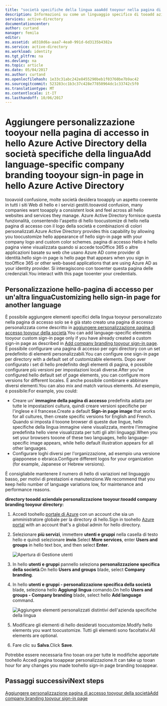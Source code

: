 ```yaml
---
title: "società specifiche della lingua aaaAdd tooyour nella pagina di accesso in hello Azure Active Directory di branding | Documenti Microsoft"
description: Informazioni su come un linguaggio specifico di tooadd aziendale personalizzazione immagini e testo tooan Accedi Azure pagina
services: active-directory
documentationcenter: 
author: curtand
manager: femila
editor: 
ms.assetid: a0310d6a-aaa7-4ea0-991d-6d3135b4382a
ms.service: active-directory
ms.workload: identity
ms.tgt_pltfrm: na
ms.devlang: na
ms.topic: article
ms.date: 05/04/2017
ms.author: curtand
ms.openlocfilehash: 1e33c31abc242e8455290beb1f03760be7b9ac42
ms.sourcegitcommit: 523283cc1b3c37c428e77850964dc1c33742c5f0
ms.translationtype: MT
ms.contentlocale: it-IT
ms.lasthandoff: 10/06/2017
---
```

# <a name="add-language-specific-company-branding-tooyour-sign-in-page-in-hello-azure-active-directory"></a><span data-ttu-id="c2061-103">Aggiungere personalizzazione tooyour nella pagina di accesso in hello Azure Active Directory della società specifiche della lingua</span><span class="sxs-lookup"><span data-stu-id="c2061-103">Add language-specific company branding tooyour sign-in page in hello Azure Active Directory</span></span>
<span data-ttu-id="c2061-104">tooavoid confusione, molte società desidera tooapply un aspetto coerente in tutti i siti Web di hello e i servizi gestiti.</span><span class="sxs-lookup"><span data-stu-id="c2061-104">tooavoid confusion, many companies want tooapply a consistent look and feel across all hello websites and services they manage.</span></span> <span data-ttu-id="c2061-105">Azure Active Directory fornisce questa funzionalità, consentendo l'aspetto di hello toocustomize di hello nella pagina di accesso con il logo della società e combinazioni di colori personalizzati.</span><span class="sxs-lookup"><span data-stu-id="c2061-105">Azure Active Directory provides this capability by allowing you toocustomize hello appearance of hello sign-in page with your company logo and custom color schemes.</span></span> <span data-ttu-id="c2061-106">pagina di accesso Hello è hello pagina viene visualizzata quando si accede tooOffice 365 o altre applicazioni basate su web che usano Azure AD come provider di identità.</span><span class="sxs-lookup"><span data-stu-id="c2061-106">hello sign-in page is hello page that appears when you sign in tooOffice 365 or other web-based applications that are using Azure AD as your identity provider.</span></span> <span data-ttu-id="c2061-107">Si interagiscono con tooenter questa pagina delle credenziali.</span><span class="sxs-lookup"><span data-stu-id="c2061-107">You interact with this page tooenter your credentials.</span></span>

## <a name="customizing-hello-sign-in-page-for-another-language"></a><span data-ttu-id="c2061-108">Personalizzazione hello-pagina di accesso per un'altra lingua</span><span class="sxs-lookup"><span data-stu-id="c2061-108">Customizing hello sign-in page for another language</span></span>
<span data-ttu-id="c2061-109">È possibile aggiungere elementi specifici della lingua tooyour personalizzato nella pagina di accesso solo se è già stato creato una pagina di accesso personalizzata come descritto in [aggiungere personalizzazione pagina di accesso tooyour della società](active-directory-branding-custom-signon-azure-portal.md).</span><span class="sxs-lookup"><span data-stu-id="c2061-109">You can add language-specific elements tooyour custom sign-in page only if you have already created a custom sign-in page as described in [Add company branding tooyour sign-in page](active-directory-branding-custom-signon-azure-portal.md).</span></span> <span data-ttu-id="c2061-110">È possibile configurare una pagina di accesso per ogni directory con un set predefinito di elementi personalizzabili.</span><span class="sxs-lookup"><span data-stu-id="c2061-110">You can configure one sign-in page per directory with a default set of customizable elements.</span></span> <span data-ttu-id="c2061-111">Dopo aver configurato i set di hello predefinito degli elementi di pagina, è possibile configurare più versioni per impostazioni locali diverse.</span><span class="sxs-lookup"><span data-stu-id="c2061-111">After you’ve configured hello default set of page elements, you can configure more versions for different locales.</span></span> <span data-ttu-id="c2061-112">È anche possibile combinare e abbinare diversi elementi.</span><span class="sxs-lookup"><span data-stu-id="c2061-112">You can also mix and match various elements.</span></span> <span data-ttu-id="c2061-113">Ad esempio, è possibile:</span><span class="sxs-lookup"><span data-stu-id="c2061-113">For example, you could:</span></span>

* <span data-ttu-id="c2061-114">Creare un' **immagine della pagina di accesso** predefinita adatta per tutte le impostazioni cultura, quindi creare versioni specifiche per l'inglese e il francese.</span><span class="sxs-lookup"><span data-stu-id="c2061-114">Create a default **Sign-in page image** that works for all cultures, then create specific versions for English and French.</span></span> <span data-ttu-id="c2061-115">Quando si imposta il tooone browser di queste due lingue, hello specifiche della lingua immagine viene visualizzata, mentre l'immagine predefinita hello viene visualizzata per tutti gli altri linguaggi.</span><span class="sxs-lookup"><span data-stu-id="c2061-115">When you set your browsers tooone of these two languages, hello language-specific image appears, while hello default illustration appears for all other languages.</span></span>
* <span data-ttu-id="c2061-116">Configurare loghi diversi per l'organizzazione, ad esempio una versione giapponese o ebraica.</span><span class="sxs-lookup"><span data-stu-id="c2061-116">Configure different logos for your organization (for example, Japanese or Hebrew versions).</span></span>

<span data-ttu-id="c2061-117">È consigliabile mantenere il numero di hello di variazioni nel linguaggio basso, per motivi di prestazioni e manutenzione.</span><span class="sxs-lookup"><span data-stu-id="c2061-117">We recommend that you keep hello number of language variations low, for maintenance and performance reasons.</span></span>

<span data-ttu-id="c2061-118">**directory tooadd aziendale personalizzazione tooyour:**</span><span class="sxs-lookup"><span data-stu-id="c2061-118">**tooadd company branding tooyour directory:**</span></span>

1. <span data-ttu-id="c2061-119">Accedi toohello [portale di Azure](https://portal.azure.com) con un account che sia un amministratore globale per la directory di hello.</span><span class="sxs-lookup"><span data-stu-id="c2061-119">Sign in toohello [Azure portal](https://portal.azure.com) with an account that's a global admin for hello directory.</span></span>
2. <span data-ttu-id="c2061-120">Selezionare **più servizi**, immettere **utenti e gruppi** nella casella di testo hello e quindi selezionare **invio**.</span><span class="sxs-lookup"><span data-stu-id="c2061-120">Select **More services**, enter **Users and groups** in hello text box, and then select **Enter**.</span></span>

   ![Apertura di Gestione utenti](./media/active-directory-branding-localize-azure-portal/user-management.png)
3. <span data-ttu-id="c2061-122">In hello **utenti e gruppi** pannello seleziona **personalizzazione specifica della società**.</span><span class="sxs-lookup"><span data-stu-id="c2061-122">On hello **Users and groups** blade, select **Company branding**.</span></span>
4. <span data-ttu-id="c2061-123">In hello **utenti e gruppi - personalizzazione specifica della società** blade, seleziona hello **Aggiungi lingua** comando.</span><span class="sxs-lookup"><span data-stu-id="c2061-123">On hello **Users and groups - Company branding** blade, select hello **Add language** command.</span></span>

    ![Aggiungere elementi personalizzati distintivi dell'azienda specifiche della lingua](./media/active-directory-branding-localize-azure-portal/add-language.png)
5. <span data-ttu-id="c2061-125">Modificare gli elementi di hello desiderati toocustomize.</span><span class="sxs-lookup"><span data-stu-id="c2061-125">Modify hello elements you want toocustomize.</span></span> <span data-ttu-id="c2061-126">Tutti gli elementi sono facoltativi.</span><span class="sxs-lookup"><span data-stu-id="c2061-126">All elements are optional.</span></span>
6. <span data-ttu-id="c2061-127">Fare clic su **Salva**.</span><span class="sxs-lookup"><span data-stu-id="c2061-127">Click **Save**.</span></span>

<span data-ttu-id="c2061-128">Potrebbe essere necessaria fino tooan ora per tutte le modifiche apportate toohello Accedi pagina tooappear personalizzazione.</span><span class="sxs-lookup"><span data-stu-id="c2061-128">It can take up tooan hour for any changes you made toohello sign-in page branding tooappear.</span></span>

## <a name="next-steps"></a><span data-ttu-id="c2061-129">Passaggi successivi</span><span class="sxs-lookup"><span data-stu-id="c2061-129">Next steps</span></span>
[<span data-ttu-id="c2061-130">Aggiungere personalizzazione pagina di accesso tooyour della società</span><span class="sxs-lookup"><span data-stu-id="c2061-130">Add company branding tooyour sign-in page</span></span>](active-directory-branding-custom-signon-azure-portal.md)
